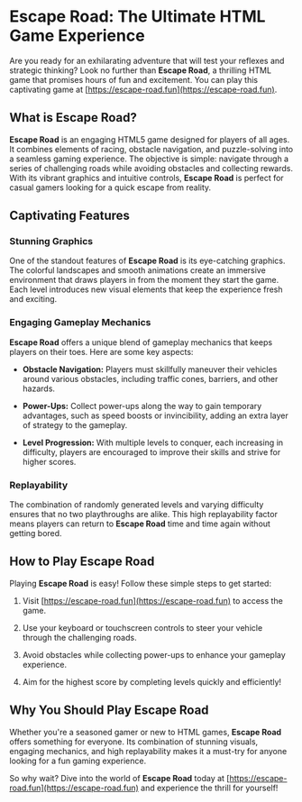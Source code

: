 # Escape Road: The Ultimate HTML Game Experience

Are you ready for an exhilarating adventure that will test your reflexes and strategic thinking? Look no further than **Escape Road**, a thrilling HTML game that promises hours of fun and excitement. You can play this captivating game at [https://escape-road.fun](https://escape-road.fun).

## What is Escape Road?

**Escape Road** is an engaging HTML5 game designed for players of all ages. It combines elements of racing, obstacle navigation, and puzzle-solving into a seamless gaming experience. The objective is simple: navigate through a series of challenging roads while avoiding obstacles and collecting rewards. With its vibrant graphics and intuitive controls, **Escape Road** is perfect for casual gamers looking for a quick escape from reality.

## Captivating Features

### Stunning Graphics

One of the standout features of **Escape Road** is its eye-catching graphics. The colorful landscapes and smooth animations create an immersive environment that draws players in from the moment they start the game. Each level introduces new visual elements that keep the experience fresh and exciting.

### Engaging Gameplay Mechanics

**Escape Road** offers a unique blend of gameplay mechanics that keeps players on their toes. Here are some key aspects:

- **Obstacle Navigation:** Players must skillfully maneuver their vehicles around various obstacles, including traffic cones, barriers, and other hazards.
  
- **Power-Ups:** Collect power-ups along the way to gain temporary advantages, such as speed boosts or invincibility, adding an extra layer of strategy to the gameplay.

- **Level Progression:** With multiple levels to conquer, each increasing in difficulty, players are encouraged to improve their skills and strive for higher scores.

### Replayability

The combination of randomly generated levels and varying difficulty ensures that no two playthroughs are alike. This high replayability factor means players can return to **Escape Road** time and time again without getting bored.

## How to Play Escape Road

Playing **Escape Road** is easy! Follow these simple steps to get started:

1. Visit [https://escape-road.fun](https://escape-road.fun) to access the game.
   
2. Use your keyboard or touchscreen controls to steer your vehicle through the challenging roads.

3. Avoid obstacles while collecting power-ups to enhance your gameplay experience.

4. Aim for the highest score by completing levels quickly and efficiently!

## Why You Should Play Escape Road

Whether you're a seasoned gamer or new to HTML games, **Escape Road** offers something for everyone. Its combination of stunning visuals, engaging mechanics, and high replayability makes it a must-try for anyone looking for a fun gaming experience. 

So why wait? Dive into the world of **Escape Road** today at [https://escape-road.fun](https://escape-road.fun) and experience the thrill for yourself!
